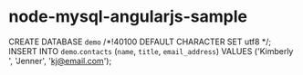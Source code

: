 ﻿# node-mysql-angularjs-sample







CREATE DATABASE `demo` /*!40100 DEFAULT CHARACTER SET utf8 */;
INSERT INTO `demo`.`contacts` (`name`, `title`, `email_address`) VALUES ('Kimberly ', 'Jenner', 'kj@email.com');
